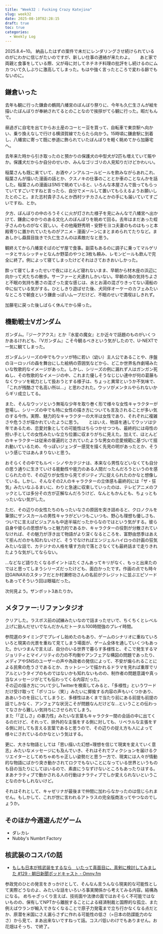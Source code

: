 ```yaml
---
title: "Week32 : Fucking Crazy Katejina"
slug: week32
date: 2025-08-10T02:28:15
draft: true
toc: true
categories:
  - Weekly Log
---
```

2025.8.4~10。
納品したはずの案件で未だにレンダリングさせ続けられているのがにわかに信じがたいのですが、新しい仕事の連絡が来たわよ。　　
あと家で両親と食事をしている際、父が母に対してネチネチ料理の批評をし続けるのにムカついて久しぶりに激高してしまった。もはや強く言ったところで変わる齢でもないのに。

<!--more-->

## 鎌倉いった

去年も観に行った鎌倉の鶴岡八幡宮のぼんぼり祭りに、今年も久仁生さんが絵を描いたぼんぼりが奉納されてるとのことなので挨拶がてら観に行った。暇だもんで。

昼過ぎに自宅を出てからお土産のコーヒー豆を買って、自転車で東京駅へ向かい、乗り換えなしで行ける横須賀線でたらたら向かう。15時頃に鎌倉駅に到着し、八幡宮に寄って既に参道に飾られていたぼんぼりを軽く眺めてから加藤宅へ。

去年来た時から引き取ったのと預かりの保護犬の中型犬が2匹も増えていて賑やか。保護犬だからか自分のせいか、みんなゴリゴリの人見知りだけどかわいい。

稲葉さんも既に来ていて、お酒やノンアルコールビールを飲みながらあれこれ、稲葉さんが描いた漫画の話とか、クスノキの仕事のこととか車のことなんかを話した。稲葉さんの漫画はSNSで眺めていると、いろんな本屋さんで扱ってもらっていてすごいですねと言ったら、自分でメールして置いてもらえるようお願いしたとのこと。また志村貴子さんとか西村ツチカさんとかの手にも届いていてすごいですね、とか。

夕方、ぼんぼりの中のろうそくに火が灯された様子を見にみんなで八幡宮へ出かけて、鎌倉にゆかりのある文化人のぼんぼりを眺めて回る。去年はまだあった蛭子さんのものがなく寂しい。その他庵野秀明・安野モヨコ夫妻のものはもっと本殿寄りに置かれていたものがアニメ・漫画ゾーンにまとまめられてたりなど。まあしかし贔屓目抜きで久仁生さんのは素敵だなと思う。

観終えてから八幡宮そばのピザ屋で食事。副菜もあるのに調子に乗ってマルゲリータとサルシッチャとなんか野菜のやつと3枚も頼み、レモンビールも飲んで完全に終了。例によって寝てしまったけどそれはさておきおいしかった。

酔って寝てしまったせいで夜にほとんど寝れないまま、早朝から材木座の浜辺に向かって犬たちの散歩。サーファーと犬連れしかいない。早朝の海の気持ちよさと不眠の気持ち悪さの混ざった変な感じは、水とお湯の混ざりきってない湯船の中に似ている気がする。ひとしきり遊ばせた後、犬同伴オーケーのカフェみたいなところで朝食という鎌倉っぽいムーブだけど、不眠のせいで満喫はしきれず。

加藤宅に戻った後しばらく休んでから帰った。

## 機動戦士Vガンダム

ガンダム。『ジークアクス』とか『水星の魔女』とか近々で話題のものがいくつかあるけれども、『Vガンダム』こそ今観るべきという気がしたので、U-NEXTで一気に観てしまった。

ガンダムシリーズの中でもウッソが特に若い（幼い）主人公であることや、序盤のヨーロッパの森を舞台にした絵柄の雰囲気などから、どこか世界名作劇場みたいな牧歌的なイメージがあった。しかし、シリーズの例に漏れず人はガンガン死ぬし、その牧歌的なイメージの中、これまた優しそうなじじい連中が何の葛藤もなくウッソを戦力として扱おうとする様子は、ちょっと異常というか不気味で、「これが残酷さで名高い所以…」と思わされた。ウッソがメンタルやられないからギリ成立してる。

また、そんなウッソという無垢な少年を取り巻く形で様々な女性キャラクターが登場し、シリーズの中でも特に女性の描き方についても言及されることが多い気のする今作。実際、魅力的なキャラクターの大半は女性であり、それぞれに複雑さや危うさが描かれていたように思う。　　
とはいえ、物語を通してウッソは少年であるため、恋愛対象としての可能性はちらつかせつつも、最終的には母性の担い手としての女性みたいな立ち位置に収まりがちに見えた。加えて、ほとんどのキャラクターは従来の普遍的とされていたような男女の恋愛規範に基づいて揺れ動いているため、今っぽいジェンダー感覚を描く先見の明があったとか、そういう感じではあんまりないと思う。　  

おそらくその中でもルぺ・シノやカテジナは、本来なら男性などいなくても自分の思う通りに生きていける能動性や能力のある人間だったんだろうというのを感じられたので、その辺りが女性から見てポジティブに捉えられたのかなと想像している。しかし、そんなその2人のキャラクターの立体感も最終的には「ザ・狂気」みたいなふるまいに、わりと急速に収束していったのは、テレビアニメのフックとしては多分その方が正解なんだろうけど、なんともかんとも、ちょっともったいない気がした。

ただ、その辺りの女性たちのもったいなさの原因を突き詰めると、クロノクルを筆頭にザンスカールの男性キャラがどいつもこいつも、野心も理想も優しさも、ついでに言えばビジュアルも中途半端だったからなのではという気がする。彼ら自身や彼らの思想がもっと魅力的であるか、キャラクターの役割が分散されていなければ、その魅力が浮き出て物語がより深くなるところを、富野由悠季はあえて拒んだのかも知れないけど、そうでなければエンジェルハイロゥの計画の狂気みたいな話で、カテジナの人格を壊す方向で落とさなくても最終話まで走りきれたような気がしてならない。

…などなど語りたくなるポイントはたくさんあってキリがなく、もっと出来たのではと思ってしまうシリーズだったけども、面白かったです。作画の点でも時々旧GAINAXのスタッフだとか村瀬修功さんの名前がクレジットに並ぶエピソードもあってそういう回は眼福だった。

次何見よう。ザンボット3あたりか。

## メタファー:リファンタジオ

クリアした。ラスボス前の試練みたいなので詰まったせいで、ちくちくとレベル上げに励んだせいでなんだかんだトータル100時間強のプレイ時間。

参院選のタイミングでプレイし始めたのもあり、ゲームのシナリオに重ねていろいろと現実の光景を重ねて見てしまう場面が、ゲーム全体を通していくつもあった。かいつまんで言えば、自分のいる世界で暮らす多様性と、そこで発生するマジョリティとマイノリティの力の不均衡やアンフェアな構図の問題であったり、メディアやSNSのユーザーの声や為政者の発信によって、不安が煽られることによる民衆の危うさであるとか、カットシーンで描かれるドラマを見れば重厚でリアルというタイプのものではないかも知れないものの、制作者の問題意識や真っ当なメッセージがとても伝わってくる内容だった。  
その辺の描き方について少しTwitterを検索してみると、「多様性」というワードだけ受け取って「ポリコレ（笑）」みたいに揶揄する内容の声もいくつかあり、ああいうのを目にしてしまうと、多様性はあくまで当たり前にある前提も前提の話でしかなく、アンフェアな状況こそが問題なんだけどな…ということの伝わってなさから難しい気持ちにさせられてしまう。  
また「「正しさ」の暴力性」みたいな言葉もキャラクター間の会話の中に出てくるのだけど、それって、排外的な主張をする側に対しても、リベラルな主張をする側に対しても言える言葉であると思うので、その辺りの捉え方も人によって様々にされているのかなという気はする。

更に、大きな物語としては「思い描いた幻想=理想を信じて現実を変えていく意志」みたいなメッセージにも及んでいき、それはそれでフィクションを届けるクリエイターとしてめちゃめちゃ正しい姿勢だと思う一方で、現実には人々が情動的な物語にばかり突き動かされてロクでもないことになっている世界というものも目の当たりにしてはいるので、素直にうなずけないところもあったりはする。まあナラティブで動かされる人の行動はナラティブでしか変えられないということなのかもしれないけど。

それはそれとして、キャゼリナが最後まで仲間に加わらなかったのは信じられません。もしかして、これが世に言われるアトラスの完全版商法ってやつなのでしょうか。


## そのほか今週遊んだゲーム

- ダレカレ
- Nubby's Numbrt Factory

## 核武装のコスパの話

- [もしも日本が核武装をするなら　いたって真面目に、真剣に検討してみました #129 - 朝日新聞ポッドキャスト - Omny.fm](https://omny.fm/shows/asahi/hd9)

参政党のひとの発言をきっかけとして、そんなん言うんなら現実的な可能性として実際どうなのよ、みたいな話をいろいろ事実関係から考えてみる内容。結構為になる。
めちゃざっくり言えば、技術面や法律の面ではおそらく不可能ではないものの、保有してNPTから離脱することによる経済制裁と国際的な孤立、また例えばウランが輸入できなくなることで原子力発電まで立ち行かなくなる点だとか、原潜を米国にさえ漏らさずに作れる可能性の低さ（=日本の防諜能力のなさ）から見て、まあ出来ないですねって話。コスパ低いわけでもありません。お花畑はそっち、で終了。